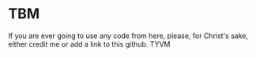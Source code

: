 # TBM
If you are ever going to use any code from here, please, for Christ's sake, either credit me or add a link to this github.
TYVM
